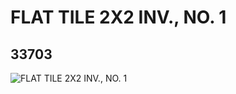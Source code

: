 # FLAT TILE 2X2 INV., NO. 1
## 33703
![FLAT TILE 2X2 INV., NO. 1](https://lc-www-live-s.legocdn.com/media/bricks/5/2/6189221.jpg)
